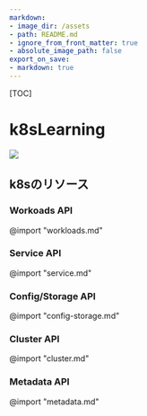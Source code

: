 ```yaml
---
markdown:
- image_dir: /assets
- path: README.md
- ignore_from_front_matter: true
- absolute_image_path: false
export_on_save:
- markdown: true
---
```


[TOC]

# k8sLearning

<div id="top"></div>
<!-- シールド一覧 -->
<p style="display: inline">
<img src="https://img.shields.io/badge/-Kubernetes-326CE5.svg?logo=kubernetes&style=plastic">
</p>

## k8sのリソース

### Workoads API

@import "workloads.md"

### Service API

@import "service.md"

### Config/Storage API

@import "config-storage.md"

### Cluster API

@import "cluster.md"

### Metadata API

@import "metadata.md"

<!--
| 変数名                 | 役割                                      | デフォルト値                       | DEV 環境での値                           |
| ---------------------- | ----------------------------------------- | ---------------------------------- | ---------------------------------------- |
| MYSQL_ROOT_PASSWORD    | MySQL のルートパスワード（Docker で使用） | root                               |                                          |
| MYSQL_DATABASE         | MySQL のデータベース名（Docker で使用）   | django-db                          |                                          |
| MYSQL_USER             | MySQL のユーザ名（Docker で使用）         | django                             |                                          |
| MYSQL_PASSWORD         | MySQL のパスワード（Docker で使用）       | django                             |                                          |
| MYSQL_HOST             | MySQL のホスト名（Docker で使用）         | db                                 |                                          |
| MYSQL_PORT             | MySQL のポート番号（Docker で使用）       | 3306                               |                                          |
| SECRET_KEY             | Django のシークレットキー                 | secretkey                          | 他者に推測されないランダムな値にすること |
| ALLOWED_HOSTS          | リクエストを許可するホスト名              | localhost 127.0.0.1 [::1] back web | フロントのホスト名                       |
| DEBUG                  | デバッグモードの切り替え                  | True                               | False                                    |
| TRUSTED_ORIGINS        | CORS で許可するオリジン                   | http://localhost                   |                                          |
| DJANGO_SETTINGS_MODULE | Django アプリケーションの設定モジュール   | project.settings.local             | project.settings.dev                     |
-->
